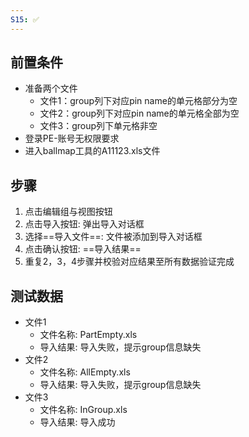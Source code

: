 ```yaml
---
S15: ✅
---
```


## 前置条件

- 准备两个文件
	- 文件1：group列下对应pin name的单元格部分为空
	- 文件2：group列下对应pin name的单元格全部为空
	- 文件3：group列下单元格非空
- 登录PE-账号无权限要求
- 进入ballmap工具的A11123.xls文件
## 步骤

1. 点击编辑组与视图按钮
2. 点击导入按钮: 弹出导入对话框
3. 选择==导入文件==: 文件被添加到导入对话框
4. 点击确认按钮: ==导入结果==
5. 重复2，3，4步骤并校验对应结果至所有数据验证完成
## 测试数据

- 文件1
	- 文件名称: PartEmpty.xls
	- 导入结果: 导入失败，提示group信息缺失
- 文件2
	- 文件名称: AllEmpty.xls
	- 导入结果: 导入失败，提示group信息缺失
- 文件3
	- 文件名称: InGroup.xls
	- 导入结果: 导入成功
